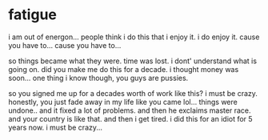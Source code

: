# fatigue

i am out of energon...  people think i do this that i enjoy it. i do enjoy it.  cause you have to...  cause you have to...

so things became what they were.  time was lost.  i dont' understand what is going on.  did you make me do this for a decade.  i thought money was soon...  one thing i know though, you guys are pussies.  

so you signed me up for a decades worth of work like this? i must be crazy.  honestly, you just fade away in my life like you came lol...  things were undone..  and it fixed a lot of problems.  and then he exclaims master race.  and your country is like that.  and then i get tired.  i did this for an idiot for 5 years now.  i must be crazy...
